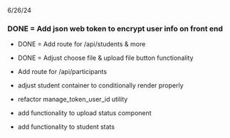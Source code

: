 6/26/24
### DONE = Add json web token to encrypt user info on front end

- DONE = Add route for /api/students & more
- DONE = Adjust choose file & upload file button functionality

- Add route for /api/participants

- adjust student container to conditionally render properly
- refactor manage_token_user_id utility
- add functionality to upload status component
- add functionality to student stats